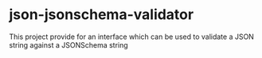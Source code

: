 # json-jsonschema-validator
This project provide for an interface which can be used to validate a JSON string against a JSONSchema string
